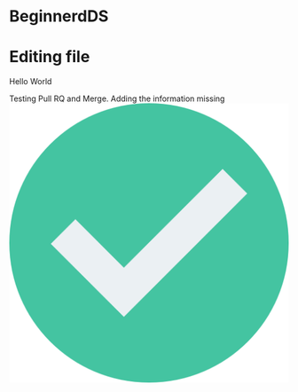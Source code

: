 # BeginnerdDS
# Editing file
Hello World

Testing Pull RQ and Merge.
Adding the information missing
![image](check.png)

